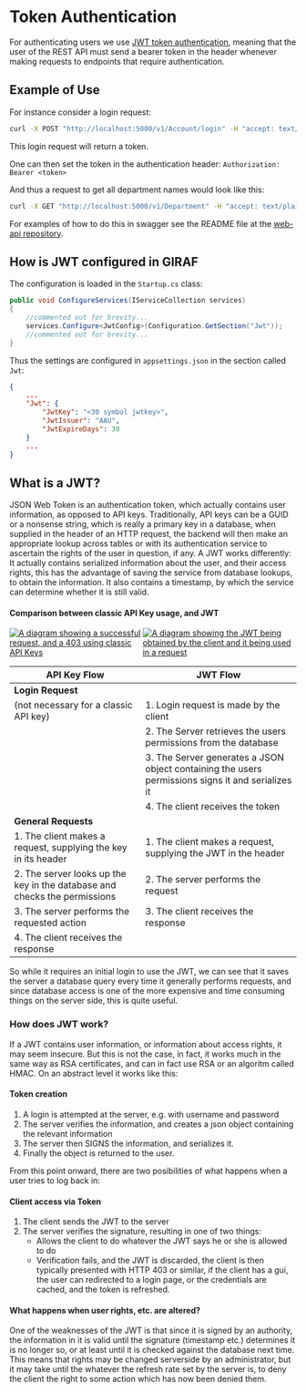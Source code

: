 # Token Authentication


For authenticating users we use [JWT token authentication](https://jwt.io), meaning that the user of the REST API must send a bearer token in the header whenever making requests to endpoints that require authentication.

## Example of Use

For instance consider a login request:

```bash
curl -X POST "http://localhost:5000/v1/Account/login" -H "accept: text/plain" -H "Content-Type: application/json-patch+json" -d "{ \"username\": \"<yourUserName>\", \"password\": \"<youPassword>\"}"
```
This login request will return a token.

One can then set the token in the authentication header: ```Authorization: Bearer <token>```

And thus a request to get all department names would look like this:

```bash
curl -X GET "http://localhost:5000/v1/Department" -H "accept: text/plain" -H "Authorization: Bearer <token>"
```

For examples of how to do this in swagger see the README file at the [web-api repository](https://github.com/aau-giraf/web-api).

## How is JWT configured in GIRAF

The configuration is loaded in the `Startup.cs` class:

```csharp
public void ConfigureServices(IServiceCollection services)
{
    //commented out for brevity...
    services.Configure<JwtConfig>(Configuration.GetSection("Jwt"));
    //commented out for brevity...
}
```

Thus the settings are configured in `appsettings.json` in the section called `Jwt`:

```json
{
    ...
    "Jwt": {
        "JwtKey": "<30 symbol jwtkey>",
        "JwtIssuer": "AAU",
        "JwtExpireDays": 30
    }
    ...
}
```


## What is a JWT?

JSON Web Token is an authentication token, which actually contains user information, as opposed to API keys. Traditionally, API keys can be a GUID or a nonsense string, which is really a primary key in a database, when supplied in the header of an HTTP request, the backend will then make an appropriate lookup across tables or with its authentication service to ascertain the rights of the user in question, if any. A JWT works differently: It actually contains serialized information about the user, and their access rights, this has the advantage of saving the service from database lookups, to obtain the information. It also contains a timestamp, by which the service can determine whether it is still valid.

#### Comparison between classic API Key usage, and JWT
<div style="display:flex;">
    <a href="../images/classic_api_key.png" target="_blank">
        <img alt="A diagram showing a successful request, and a 403 using classic API Keys" src="../images/classic_api_key.png">
    </a>
    <a href="../images/jwt_api.png" target="_blank">
        <img alt="A diagram showing the JWT being obtained by the client and it being used in a request" src="../images/jwt_api.png">
    </a>
</div>

| API Key Flow | JWT Flow |
|-|-|
|**Login Request** |
| (not necessary for a classic API key) | 1. Login request is made by the client |
| | 2. The Server retrieves the users permissions from the database|
| | 3. The Server generates a JSON object containing the users permissions signs it and serializes it|
| | 4. The client receives the token
|**General Requests**|
| 1. The client makes a request, supplying the key in its header | 1. The client makes a request, supplying the JWT in the header |
| 2. The server looks up the key in the database and checks the permissions| 2. The server performs the request |
| 3. The server performs the requested action | 3. The client receives the response |
| 4. The client receives the response | |

So while it requires an initial login to use the JWT, we can see that it saves the server a database query every time it generally performs requests, and since database access is one of the more expensive and time consuming things on the server side, this is quite useful.


### How does JWT work?

If a JWT contains user information, or information about access rights, it may seem insecure. But this is not the case, in fact, it works much in the same way as RSA certificates, and can in fact use RSA or an algoritm called HMAC. On an abstract level it works like this:

#### Token creation

 1. A login is attempted at the server, e.g. with username and password
 2. The server verifies the information, and creates a json object containing the relevant information
 3. The server then SIGNS the information, and serializes it.
 4. Finally the object is returned to the user.

From this point onward, there are two posibilities of what happens when a user tries to log back in:

#### Client access via Token

1. The client sends the JWT to the server
2. The server verifies the signature, resulting in one of two things:
    - Allows the client to do whatever the JWT says he or she is allowed to do
    - Verification fails, and the JWT is discarded, the client is then typically presented with HTTP 403 or similar, if the client has a gui, the user can redirected to a login page, or the credentials are cached, and the token is refreshed.

#### What happens when user rights, etc. are altered?

One of the weaknesses of the JWT is that since it is signed by an authority, the information in it is valid until the signature (timestamp etc.) determines it is no longer so, or at least until it is checked against the database next time. This means that rights may be changed serverside by an administrator, but it may take until the whatever the refresh rate set by the server is, to deny the client the right to some action which has now been denied them.
